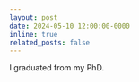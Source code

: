 ```yaml
---
layout: post
date: 2024-05-10 12:00:00-0000
inline: true
related_posts: false
---
```


I graduated from my PhD.
